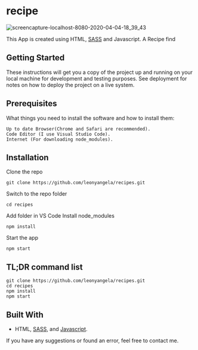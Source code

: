 # recipe
![screencapture-localhost-8080-2020-04-04-18_39_43](https://user-images.githubusercontent.com/38250310/78449933-0bed3d80-76a5-11ea-812d-3818159efd7e.png)

This App is created using HTML, [SASS](https://sass-lang.com/documentation) and Javascript. A Recipe find

## Getting Started
These instructions will get you a copy of the project up and running on your local machine for development and testing purposes. See deployment for notes on how to deploy the project on a live system.

## Prerequisites
What things you need to install the software and how to install them:
```
Up to date Browser(Chrome and Safari are recommended).
Code Editor (I use Visual Studio Code).
Internet (For downloading node_modules).
```

## Installation
Clone the repo
```
git clone https://github.com/leonyangela/recipes.git
```
Switch to the repo folder
```
cd recipes
```
Add folder in VS Code
Install node_modules
```
npm install
```
Start the app
```
npm start
```

## TL;DR command list
```
git clone https://github.com/leonyangela/recipes.git
cd recipes
npm install
npm start
```

## Built With
* HTML, [SASS](https://sass-lang.com/documentation), and [Javascript](https://developer.mozilla.org/en-US/docs/Web/JavaScript).

If you have any suggestions or found an error, feel free to contact me.
